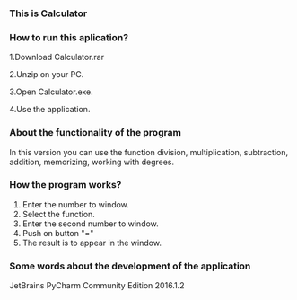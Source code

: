 ### This is Calculator 
### How to run this aplication?

1.Download Calculator.rar

2.Unzip on your PC.

3.Open Calculator.exe.

4.Use the application.

### About the functionality of the program
In this version you can use the function division, multiplication, subtraction, addition, memorizing, working with degrees.
### How the program works?
1. Enter the number to window.
2. Select the function.
3. Enter the second number to window.
4. Push on button "="
5. The result is to appear in the window.
 
### Some words about the development of the application
JetBrains PyCharm Community Edition 2016.1.2

